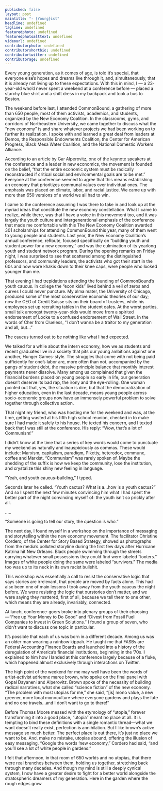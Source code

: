 ```yaml
---
published: false
layout: post
maintitle: "- {Young}ist"
headline: undefined
tagline: undefined
featuredphoto: undefined
featuredphotoalttext: undefined
videourl: undefined
contributorphoto: undefined
contributorshortbio: undefined
contributortwitter: undefined
contributorage: undefined
---
```


Every young generation, as it comes of age, is told it’s special, that everyone else’s hopes and dreams live through it, and, simultaneously, that it is already not living up to these expectations. With this in mind, I — a 23-year-old who’d never spent a weekend at a conference before — placed a starchy blue shirt and a shift dress in my backpack and took a bus to Boston. 

The weekend before last, I attended CommonBound, a gathering of more than 650 people, most of them activists, academics, and students, organized by the New Economy Coalition. In the classrooms, gyms, and corridors of Northeastern University, we came together to discuss what the “new economy” is and share whatever projects we had been working on to further its realization. I spoke with and learned a great deal from leaders at Demos, the Responsible Endowments Coalition, the Center for American Progress, Black Mesa Water Coalition, and the National Domestic Workers Alliance. 

According to an article by Gar Alperovitz, one of the keynote speakers at the conference and a leader in new economics, the movement is founded on the belief, “that the entire economic system must be radically reconstructed if critical social and environmental goals are to be met.” Everyone at the conference seemed to agree that this means establishing an economy that prioritizes communal values over individual ones. The emphasis was placed on climate, labor, and racial justice. We came up with more than 650 versions of a world we all had to win. 

I came to the conference assuming I was there to take in and look up at the myriad ideas that constitute the new economy constellation. What I came to realize, while there, was that I have a voice in this movement too, and it was largely the youth culture and intergenerational emphasis of the conference that made me comfortable with this The New Economy Coalition awarded 301 scholarships for attending CommonBound this year, many of them went to young people and students. Last year, the New Economy Coalition’s annual conference, reRoute, focused specifically on “building youth and student power for a new economy,” and was the culmination of its yearlong youth and student network program. During the opening remarks on Friday night, I was surprised to see that scattered among the distinguished professors, and community leaders, the activists who got their start in the 60s and now wore khakis down to their knee caps, were people who looked younger than me. 

That evening I had trepidations attending the founding of CommonBound’s youth caucus. In college the “econ kids” lived behind a veil of zeros and curves I could never puncture. My alma mater, the University of Chicago, produced some of the most conservative economic theories of our day; now the CEO of Credit Suisse sits on their board of trustees, while his employees set up recruiting tables in the student cafes. At the worst parties, small talk amongst twenty-year-olds would move from a spirited endorsement of Locke to a confused endorsement of Wall Street. In the words of Cher from Clueless, “I don’t wanna be a traitor to my generation and all, but...”

The caucus turned out to be nothing like what I had expected. 

We talked for a while about the intern economy, how we as students and recent graduates live in a society that pits our young ambitions against one another, Hunger Games-style. The struggles that come with not being paid sufficiently for one’s labor are, more often than not, accompanied by the pangs of student debt, the massive principle balance that monthly interest payments never dissolve. Many among us complained that given the financial burdens placed on young people so early in life, our generation doesn’t deserve its bad rap, the irony and the eye-rolling. One woman pointed out that, yes, the situation is dire, but that the democratization of higher education, even in the last decade, means young people across socio-economic groups now have an immensely powerful problem to solve together through collective action. 

That night my friend, who was hosting me for the weekend and was, at the time, getting wasted at his fifth high school reunion, checked in to make sure I had made it safely to his house. He texted his concern, and I texted back that I was still at the conference. His reply: “Wow, that’s a lot of Communism!” 

I didn’t know at the time that a series of key words would come to punctuate my 
weekend as naturally and inauspiciously as commas. These would include: Marxism, 
capitalism, paradigm, Piketty, heterodox, commune, coffee and Marxist. “Communism” 
was rarely spoken of. Maybe the shedding of the suffix is how we keep the community, lose the institution, and crystalize this shiny new feeling in language.

“Yeah, and youth caucus-building,” I typed. 

Seconds later he called. “Youth cactus? What is a...how is a youth cactus?” And so I spent the next few minutes convincing him what I had spent the better part of the night convincing myself of: the youth isn’t so prickly after all. 

.....

“Someone is going to tell our story, the question is who.” 

The next day, I found myself in a workshop on the importance of messaging and storytelling within the new economy movement. The facilitator Christine Cordero, of 
the Center for Story Based Strategy, showed us photographs from the media’s polluted 
storyline during the first few days after Hurricane Katrina hit New Orleans. Black people swimming through the streets carrying whatever small possessions they could find were labeled “looters.” Images of white people doing the same were labeled “survivors.” The media too was up to its neck in its own racist bullshit. 

This workshop was essentially a call to resist the conservative logic that says stories are irrelevant, that people are moved by facts alone. This had also been one of main lessons I took away from the youth caucus the night before. We were resisting the logic that ourstories don’t matter, and we were saying they mattered, first of all, because we tell them to one other, which means they are already, invariably, connected. 

At lunch, conference-goers broke into plenary groups of their choosing—“Free up 
Your Money to Do Good” and “Divest from Fossil Fuel Companies to Invest in Green Solutions.” I found a group of seven, who didn’t want to discuss one topic in particular. 

It’s possible that each of us was born in a different decade. Among us was an older man wearing a rainbow kippah. He taught me that FASBs are Federal Accounting Finance 
Boards and launched into a history of the deregulation of America’s financial institutions, beginning in the ’70s. I explained to him how I landed at this conference largely because of a fluke, which happened almost exclusively through interactions on Twitter. 

The high point of the weekend for me may well have been the words of artist-activist 
adrienne maree brown, who spoke on the final panel with Gopal Dayaneni and Alperovitz. Brown spoke of the necessity of building radical narratives, what she called “science fiction” of the new economy. “The problem with most utopias for me,” she said, “[is] mono value, a new greener, more local monoculture where everyone gardens and plays the lute and no one travels...and I don’t want to go to there!”

Before Thomas Moore messed with the etymology of “utopia,” forever transforming it 
into a good place, “utopia” meant no place at all. It is tempting to bind these definitions with a single romantic thread—what we want doesn’t really exist, perfection is annihilation. But I like brown’s active message so much better. The perfect place is out there, it’s just no place we want to be. And, make no mistake, utopias abound, offering the illusion of easy messaging. “Google the words ‘new economy,” Cordero had said, “and you’ll see a lot of white people in gardens.” 

I felt that afternoon, in that room of 650 worlds and no utopias, that there were real branches between them, holding us together, stretching back through many decades. And though my mind is still a deeply cynical system, I now have a greater desire to fight for a better world alongside the stratospheric dreamers of my generation. Here in the garden where the rough edges grow.